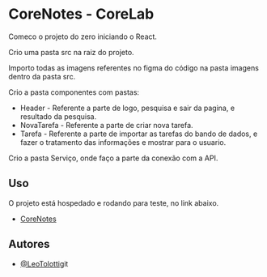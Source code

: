 # CoreNotes - CoreLab

Comeco o projeto do zero iniciando o React.

Crio uma pasta src na raiz do projeto.

Importo todas as imagens referentes no figma do código na pasta imagens dentro da pasta src.

Crio a pasta componentes com pastas:

- Header - Referente a parte de logo, pesquisa e sair da pagina, e resultado da pesquisa.
- NovaTarefa - Referente a parte de criar nova tarefa.
- Tarefa - Referente a parte de importar as tarefas do bando de dados, e fazer o tratamento das informações e mostrar para o usuario.

Crio a pasta Serviço, onde faço a parte da conexão com a API.

## Uso

O projeto está hospedado e rodando para teste, no link abaixo.

- [CoreNotes](https://todolistcorelab.netlify.app/)

## Autores

- [@LeoTolotti](https://github.com/LeoTolotti)git
